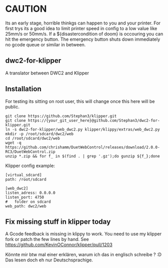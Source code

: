 # CAUTION
Its an early stage, horrible thinkgs can happen to you and your printer.
For first trys its a good idea to limit printer speed in config to a low value like 25mm/s or 50mm/s.
If a ${disastercondition of doom} is occouring you can hit the emergency button. The emergency button shuts
down immediately no gcode queue or similar in between.

## dwc2-for-klipper
A translator between DWC2 and Klipper

## Installation

For testing its sitting on root user, this will change once this here will be public.

```
git clone https://github.com/Stephan3/klipper.git
git clone https://{your_git_user_here}@github.com/Stephan3/dwc2-for-klipper.git
ln -s dwc2-for-klipper/web_dwc2.py klipper/klippy/extras/web_dwc2.py
mkdir -p /root/sdcard/dwc2/web 
cd /root/sdcard/dwc2/web 
wget -q  https://github.com/chrishamm/DuetWebControl/releases/download/2.0.0-RC3/DuetWebControl.zip
unzip *.zip && for f_ in $(find . | grep '.gz');do gunzip ${f_};done
```

Klipper config example:
```
[virtual_sdcard]
path: /root/sdcard

[web_dwc2]
listen_adress: 0.0.0.0
listen_port: 4750
#	folder on sdcard
web_path: dwc2/web
```

## Fix missing stuff in klipper today
A Gcode feedback is missing in klippy to work. You need to use my klipper fork or patch the few lines by hand.
See https://github.com/KevinOConnor/klipper/pull/1203

Könnte mir btw mal einer erklären, warum ich das in englisch schreibe ? :D
Das lesen doch eh nur Deutschsprachige.
